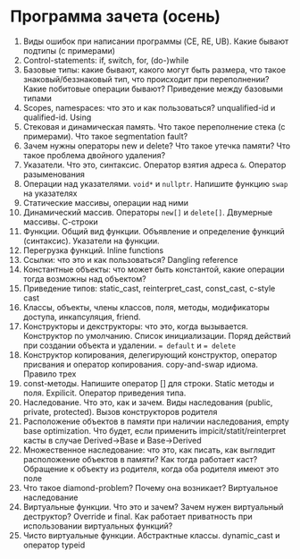 # Программа зачета (осень)

1. Виды ошибок при написании программы (CE, RE, UB). Какие бывают подтипы (с примерами)
1. Control-statements: if, switch, for, (do-)while
1. Базовые типы: какие бывают, какого могут быть размера, что такое знаковый/беззнаковый тип, что происходит при переполнении? Какие побитовые операции бывают? Приведение между базовыми типами
1. Scopes, namespaces: что это и как пользоваться? unqualified-id и qualified-id. Using
1. Стековая и динамическая память. Что такое переполнение стека (с примерами). Что такое segmentation fault?
1. Зачем нужны операторы new и delete? Что такое утечка памяти? Что такое проблема двойного удаления?
1. Указатели. Что это, синтаксис. Оператор взятия адреса `&`. Оператор разыменования
1. Операции над указателями. `void*` и `nullptr`. Напишите функцию `swap` на указателях
1. Статические массивы, операции над ними
1. Динамический массив. Операторы `new[]` и `delete[]`. Двумерные массивы. С-строки
1. Функции. Общий вид функции. Объявление и определение функций (синтаксис). Указатели на функции.
1. Перегрузка функций. Inline functions
1. Ссылки: что это и как пользоваться? Dangling reference
1. Константные объекты: что может быть константой, какие операции тогда возможны над объектом?
1. Приведение типов: static_cast, reinterpret_cast, const_cast, c-style cast
1. Классы, объекты, члены классов, поля, методы, модификаторы доступа, инкапсуляция, friend.
1. Конструкторы и декструкторы: что это, когда вызывается. Конструктор по умолчанию. Список инициализации. Поряд действий при создании объекта и удалении. `= default` и `= delete`
1. Конструктор копирования, делегирующий конструктор, оператор присвания и оператор копирования. copy-and-swap идиома. Правило трех
1. const-методы. Напишите оператор [] для строки. Static методы и поля. Expilicit. Оператор приведения типа.
1. Наследование. Что это, как и зачем. Виды наследования (public, private, protected). Вызов конструкторов родителя
1. Расположение объектов в памяти при наличии наследования, empty base optimization. Что будет, если применить impicit/statit/reinterpret касты в случае Derived->Base и Base->Derived
1. Множественное наследование: что это, как писать, как выглядит расположение объектов в памяти? Как тогда работает каст? Обращение к объекту из родителя, когда оба родителя имеют это поле
1. Что такое diamond-problem? Почему она возникает? Виртуальное наследование
1. Виртуальные функции. Что это и зачем? Зачем нужен виртуальный деструктор? Override и final. Как работает приватность при использовании виртуальных функций?
1. Чисто виртуальные функции. Абстрактные классы. dynamic_cast и оператор typeid
